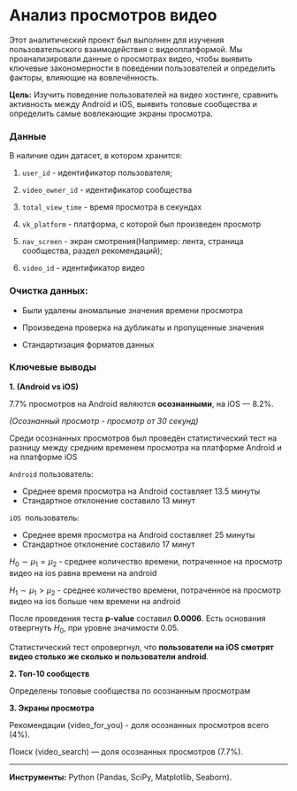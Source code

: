 # Анализ просмотров видео 

Этот аналитический проект был выполнен для изучения пользовательского взаимодействия с видеоплатформой. Мы проанализировали данные о просмотрах видео, чтобы выявить ключевые закономерности в поведении пользователей и определить факторы, влияющие на вовлечённость.

**Цель:** Изучить поведение пользователей на видео хостинге, сравнить активность между Android и iOS, выявить топовые сообщества и определить самые вовлекающие экраны просмотра.

### Данные

В наличие один датасет, в котором хранится:
1. `user_id` - идентификатор пользователя;

2. `video_owner_id` - идентификатор сообщества

3. `total_view_time` - время просмотра в секундах

4. `vk_platform` - платформа, с которой был произведен просмотр

5. `nav_screen` - экран смотрения(Например: лента, страница сообщества, раздел рекомендаций);

 6. `video_id` - идентификатор видео

### Очистка данных:

- Были удалены аномальные значения времени просмотра

- Произведена проверка на дубликаты и пропущенные значения

- Стандартизация форматов данных

### **Ключевые выводы**

**1. (Android vs iOS)**

7.7% просмотров на Android являются **осознанными**, на iOS — 8.2%.

*(Осознанный просмотр - просмотр от 30 секунд)*

Среди осознанных просмотров был проведён статистический тест на разницу между средним временем просмотра на платформе Android и на платформе iOS

`Android` пользователь:
- Среднее время просмотра на Android составляет 13.5 минуты
- Стандартное отклонение составило 13 минут

`iOS `пользователь:
- Среднее время просмотра на Android составляет 25 минуты
- Стандартное отклонение составило 17 минут

$H_0 \sim \mu_1 = \mu_2$ - среднее количество времени, потраченное на просмотр видео на ios равна времени на android

$H_1 \sim \mu_1 > \mu_2$ - среднее количество времени, потраченное на просмотр видео на ios больше чем времени на android


После проведения теста **p-value** составил **0.0006**. Есть основания отвергнуть $H_0$, при уровне значимости 0.05.

Статистический тест опровергнул, что **пользователи на iOS смотрят видео столько же сколько и пользователи android**.

**2. Топ-10 сообществ**

Определены топовые сообщества по осознанным просмотрам

**3. Экраны просмотра**

Рекомендации (video_for_you) - доля осознанных просмотров всего (4%).

Поиск (video_search) — доля осознанных просмотров (7.7%).

---
**Инструменты:** Python (Pandas, SciPy, Matplotlib, Seaborn).